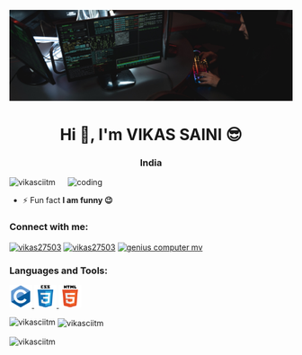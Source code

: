 ![logo](https://github.com/vikasciitm/vikasciitm/blob/main/pexels-tima-miroshnichenko-5380607.jpg)

<h1 align="center">Hi 👋, I'm VIKAS SAINI 😎</h1>
<h3 align="center">India</h3>

<img src="https://media.tenor.com/K-TnZmD84qYAAAAC/coding.gif" align="right" alt="coding" width="400">

<p align="left"> <img src="https://komarev.com/ghpvc/?username=vikasciitm&label=Profile%20views&color=0e75b6&style=flat"
        alt="vikasciitm" /> </p>

- ⚡ Fun fact **I am funny 😉**

<h3 align="left">Connect with me:</h3>
<p align="left">
    <a href="https://fb.com/vikas27503" target="blank"><img align="center"
            src="https://raw.githubusercontent.com/rahuldkjain/github-profile-readme-generator/master/src/images/icons/Social/facebook.svg"
            alt="vikas27503" height="30" width="40" /></a>
    <a href="https://instagram.com/vikas27503" target="blank"><img align="center"
            src="https://raw.githubusercontent.com/rahuldkjain/github-profile-readme-generator/master/src/images/icons/Social/instagram.svg"
            alt="vikas27503" height="30" width="40" /></a>
    <a href="https://www.youtube.com/c/genius computer mv" target="blank"><img align="center"
            src="https://raw.githubusercontent.com/rahuldkjain/github-profile-readme-generator/master/src/images/icons/Social/youtube.svg"
            alt="genius computer mv" height="30" width="40" /></a>
</p>

<h3 align="left">Languages and Tools:</h3>
<p align="left"> <a href="https://www.cprogramming.com/" target="_blank" rel="noreferrer"> <img
            src="https://raw.githubusercontent.com/devicons/devicon/master/icons/c/c-original.svg" alt="c" width="40"
            height="40" /> </a> <a href="https://www.w3schools.com/css/" target="_blank" rel="noreferrer"> <img
            src="https://raw.githubusercontent.com/devicons/devicon/master/icons/css3/css3-original-wordmark.svg"
            alt="css3" width="40" height="40" /> </a> <a href="https://www.w3.org/html/" target="_blank"
        rel="noreferrer"> <img
            src="https://raw.githubusercontent.com/devicons/devicon/master/icons/html5/html5-original-wordmark.svg"
            alt="html5" width="40" height="40" /> </a> </p>

<p><img align="left"
        src="https://github-readme-stats.vercel.app/api/top-langs?username=vikasciitm&show_icons=true&locale=en&layout=compact"
        alt="vikasciitm" /></p>

<p>&nbsp;<img align="center"
        src="https://github-readme-stats.vercel.app/api?username=vikasciitm&show_icons=true&locale=en"
        alt="vikasciitm" /></p>

<p><img align="center" src="https://github-readme-streak-stats.herokuapp.com/?user=vikasciitm&" alt="vikasciitm" /></p>
